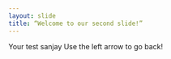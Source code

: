 ```yaml
---
layout: slide
title: “Welcome to our second slide!”
---
```

Your test sanjay
Use the left arrow to go back!
